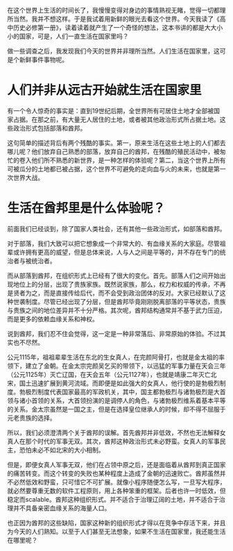 在这个世界上生活的时间长了，我慢慢变得对身边的事情熟视无睹，觉得一切都理所当然。我并不想这样。于是我试着用新鲜的眼光去看这个世界。今天我读了《高中历史必修第一册》，读着读着就产生了一个奇怪的想法，这本书讲的都是大大小小的国家，可是，人们一直生活在国家里吗？

做一些调查之后，我发现我们今天的世界并非理所当然。人们生活在国家里，这可是个新鲜事件事物呢。


# 人们并非从远古开始就生活在国家里
有一个令人惊奇的事实是：直到19世纪后期，全世界所有可居住土地才全部被国家占据。在那之前，有大量无人居住的土地，或者被其他政治形式所占据土地。这些政治形式包括部落和酋邦。

这句简单的描述背后有两个残酷的事实。第一，原来生活在这些土地上的人们都去哪儿呢？他们放弃自己熟悉的部落，放弃自己的酋邦，在残酷的殖民活动中，被匆忙的卷入他们所不熟悉的新世界，是一种怎样的体验呢？第二，当这个世界上所有可被瓜分的土地都已被占据，这个世界不可避免的走向血与火的未来，也就是第一次世界大战。

# 生活在酋邦里是什么体验呢？
前面我们已经谈到，除了国家人类社会，还有其他一些政治形式，如部落和酋邦。

对于部落，我们大致可以把它想象成一个非常大的、有血缘关系的大家庭。尽管祖辈或许拥有更高的威望，但是总体来说，人与人之间是平等的，并不存在专门的统治者与被统治者。

而从部落到酋邦，在组织形式上已经有了很大的变化。首先。部落人们之间开始出现地位上的分层，出现了贵族家族。既然说家族，那么，权力和权威的传承，不再是贤者为之，而是直接传给后代，而不会受到政治团体的反对。大家已经默认了这种世袭制度。尽管已经出现了分层，但是酋邦毕竟刚刚脱离部落的平等状态，贵族与贵族之间的地位差异并不十分严格。其次呢，酋邦结构通常并不基于武力压迫，而是更多的依赖血缘关系和神权。

说到酋邦，我们忍不住会觉得，这一定是一种非常落后、非常原始的体验。不过其实也不尽然。

公元1115年，祖祖辈辈生活在东北的生女真人，在完颜阿骨打，也就是金太祖的率领下，建立了金朝。在金太宗完颜吴乞买的带领下，以迅猛的军事力量在天会三年（公元1125年）灭亡辽国，在天会五年（公元1127年），也就是靖康二年灭亡北宋，国土迅速扩展到黄河流域。而即便是如此强大的女真人，他行使的是勃极烈制度。勃极烈制度代表国家最高的军政机关，其中，国主都勃极烈与诸勃极烈是大首领与诸小首领的关系，大首领扮演的是调停人的角色，与诸勃极烈维系着基本平等的关系。金太宗虽然是一国之主，但是在选择皇位继承人的时候，却不得不屈服于元老贵族的选择。

所以，我们必须澄清两个关于酋邦的误解。首先酋邦并非低效，不然也无法解释女真人在那个时代的军事无双。其次，酋邦这种政治形式未必野蛮。女真人的军事民主，恐怕未必不如北宋的大小相制。

但是，即便女真人军事无双，他们在占领中原之后，还是面临着从酋邦到真正国家的痛苦转变。而这个转变的失败也某种程度上造成了金朝的迅速败亡。酋邦虽然并不必然低效和野蛮，只可惜它不可扩展。就像小程序随便怎么写，一旦写大程序，就必然要尊重无数的软件工程原则，用上各种笨重的框架。后者也许一时低效，但稳定而scalable。酋邦这种组织形式。并不适合于治理辽阔的土地，并不适合于治理并不具备亲密血缘关系的海量人口。

也正因为酋邦的这些缺陷，国家这种新的组织形式才得以在竞争中存活下来，并且为今天的人们熟知。以至于人们甚至无法想象，如果不生活在国家里，我还能生活在哪里呢？


